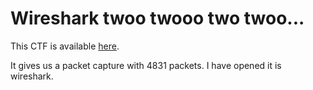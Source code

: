 # Wireshark twoo twooo two twoo...

This CTF is available [here](https://play.picoctf.org/practice/challenge/110?category=4&page=1&solved=1).

It gives us a packet capture with 4831 packets. I have opened it is wireshark.
